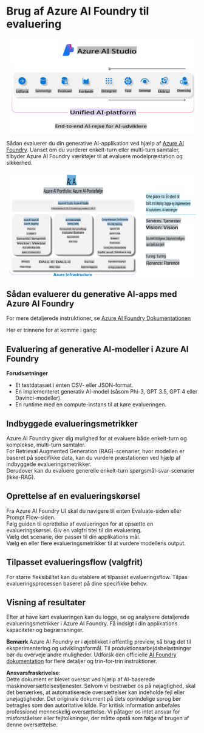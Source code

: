# **Brug af Azure AI Foundry til evaluering**

![aistudo](../../../../../translated_images/AIFoundry.61da8c74bccc0241ce9a4cb53a170912245871de9235043afcb796ccbc076fdc.da.png)

Sådan evaluerer du din generative AI-applikation ved hjælp af [Azure AI Foundry](https://ai.azure.com?WT.mc_id=aiml-138114-kinfeylo). Uanset om du vurderer enkelt-turn eller multi-turn samtaler, tilbyder Azure AI Foundry værktøjer til at evaluere modelpræstation og sikkerhed.

![aistudo](../../../../../translated_images/AIPortfolio.5aaa2b25e9157624a4542fe041d66a96a1c1ec6007e4e5aadd926c6ec8ce18b3.da.png)

## Sådan evaluerer du generative AI-apps med Azure AI Foundry
For mere detaljerede instruktioner, se [Azure AI Foundry Dokumentationen](https://learn.microsoft.com/azure/ai-studio/how-to/evaluate-generative-ai-app?WT.mc_id=aiml-138114-kinfeylo)

Her er trinnene for at komme i gang:

## Evaluering af generative AI-modeller i Azure AI Foundry

**Forudsætninger**

- Et testdatasæt i enten CSV- eller JSON-format.
- En implementeret generativ AI-model (såsom Phi-3, GPT 3.5, GPT 4 eller Davinci-modeller).
- En runtime med en compute-instans til at køre evalueringen.

## Indbyggede evalueringsmetrikker

Azure AI Foundry giver dig mulighed for at evaluere både enkelt-turn og komplekse, multi-turn samtaler.  
For Retrieval Augmented Generation (RAG)-scenarier, hvor modellen er baseret på specifikke data, kan du vurdere præstationen ved hjælp af indbyggede evalueringsmetrikker.  
Derudover kan du evaluere generelle enkelt-turn spørgsmål-svar-scenarier (ikke-RAG).

## Oprettelse af en evalueringskørsel

Fra Azure AI Foundry UI skal du navigere til enten Evaluate-siden eller Prompt Flow-siden.  
Følg guiden til oprettelse af evalueringen for at opsætte en evalueringskørsel. Giv en valgfri titel til din evaluering.  
Vælg det scenarie, der passer til din applikations mål.  
Vælg en eller flere evalueringsmetrikker til at vurdere modellens output.

## Tilpasset evalueringsflow (valgfrit)

For større fleksibilitet kan du etablere et tilpasset evalueringsflow. Tilpas evalueringsprocessen baseret på dine specifikke behov.

## Visning af resultater

Efter at have kørt evalueringen kan du logge, se og analysere detaljerede evalueringsmetrikker i Azure AI Foundry. Få indsigt i din applikations kapaciteter og begrænsninger.

**Bemærk** Azure AI Foundry er i øjeblikket i offentlig preview, så brug det til eksperimentering og udviklingsformål. Til produktionsarbejdsbelastninger bør du overveje andre muligheder. Udforsk den officielle [AI Foundry dokumentation](https://learn.microsoft.com/azure/ai-studio/?WT.mc_id=aiml-138114-kinfeylo) for flere detaljer og trin-for-trin instruktioner.

**Ansvarsfraskrivelse**:  
Dette dokument er blevet oversat ved hjælp af AI-baserede maskinoversættelsestjenester. Selvom vi bestræber os på nøjagtighed, skal det bemærkes, at automatiserede oversættelser kan indeholde fejl eller unøjagtigheder. Det originale dokument på dets oprindelige sprog bør betragtes som den autoritative kilde. For kritisk information anbefales professionel menneskelig oversættelse. Vi påtager os intet ansvar for misforståelser eller fejltolkninger, der måtte opstå som følge af brugen af denne oversættelse.